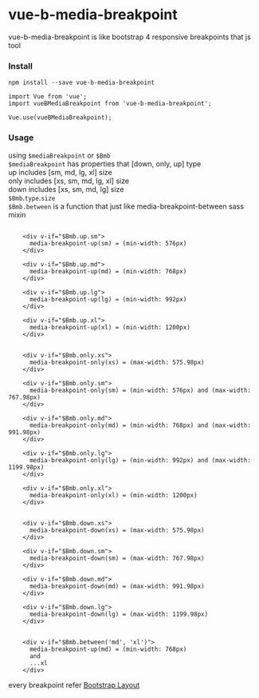 # vue-b-media-breakpoint
vue-b-media-breakpoint is like bootstrap 4 responsive breakpoints that js tool

<h3>Install</h3>

```
npm install --save vue-b-media-breakpoint
```

```
import Vue from 'vue';
import vueBMediaBreakpoint from 'vue-b-media-breakpoint';

Vue.use(vueBMediaBreakpoint);
```

<h3>Usage</h3>

using `$mediaBreakpoint` or `$Bmb` <br>
`$mediaBreakpoint` has properties that [down, only, up] type <br>
up includes [sm, md, lg, xl] size <br>
only includes [xs, sm, md, lg, xl] size <br>
down includes [xs, sm, md, lg] size <br>
`$Bmb`.`type`.`size` <br>
`$Bmb.between` is a function that just like media-breakpoint-between sass mixin
```vue

    <div v-if="$Bmb.up.sm">
      media-breakpoint-up(sm) = (min-width: 576px)
    </div>

    <div v-if="$Bmb.up.md">
      media-breakpoint-up(md) = (min-width: 768px)
    </div>

    <div v-if="$Bmb.up.lg">
      media-breakpoint-up(lg) = (min-width: 992px)
    </div>

    <div v-if="$Bmb.up.xl">
      media-breakpoint-up(xl) = (min-width: 1200px)
    </div>


    <div v-if="$Bmb.only.xs">
      media-breakpoint-only(xs) = (max-width: 575.98px)
    </div>

    <div v-if="$Bmb.only.sm">
      media-breakpoint-only(sm) = (min-width: 576px) and (max-width: 767.98px)
    </div>

    <div v-if="$Bmb.only.md">
      media-breakpoint-only(md) = (min-width: 768px) and (max-width: 991.98px)
    </div>

    <div v-if="$Bmb.only.lg">
      media-breakpoint-only(lg) = (min-width: 992px) and (max-width: 1199.98px)
    </div>

    <div v-if="$Bmb.only.xl">
      media-breakpoint-only(xl) = (min-width: 1200px)
    </div>


    <div v-if="$Bmb.down.xs">
      media-breakpoint-down(xs) = (max-width: 575.98px)
    </div>

    <div v-if="$Bmb.down.sm">
      media-breakpoint-down(sm) = (max-width: 767.98px)
    </div>

    <div v-if="$Bmb.down.md">
      media-breakpoint-down(md) = (max-width: 991.98px)
    </div>

    <div v-if="$Bmb.down.lg">
      media-breakpoint-down(lg) = (max-width: 1199.98px)
    </div>


    <div v-if="$Bmb.between('md', 'xl')">
      media-breakpoint-up(md) = (min-width: 768px)
      and
      ...xl
    </div>
```


every breakpoint refer [Bootstrap Layout](https://getbootstrap.com/docs/4.0/layout/overview/)
